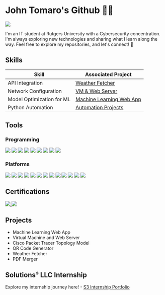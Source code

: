 # John Tomaro's Github 👋🏽
<a href="https://www.linkedin.com/in/johntomaro"><img src="https://img.shields.io/badge/-LinkedIn-0072b1?&style=for-the-badge&logo=linkedin&logoColor=white" /></a>

              

I'm an IT student at Rutgers University with a Cybersecurity concentration. I'm always exploring new technologies and sharing what I learn along the way. 
Feel free to explore my repositories, and let's connect! 🤝

## Skills

| Skill                                         | Associated Project         |
|-----------------------------------------------|----------------------------|
| API Integration                                | <a href="https://github.com/guffcodes/programming_portfolio/blob/python/automation_projects/weather_fetcher.py">Weather Fetcher|</a>|
| Network Configuration                          | <a href="https://www.linkedin.com/in/johntomaro/details/projects/1737861707707/single-media-viewer/?profileId=ACoAAD9WExIBayOeWuHHLKkjU-I34YKI9A8vms8">VM & Web Server|</a>|
| Model Optimization for ML                      | <a href="https://github.com/guffcodes/programming_portfolio/blob/python/ML_Web_App/app.py">Machine Learning Web App|</a>|
| Python Automation                              | <a href="https://github.com/guffcodes/programming_portfolio/tree/python/automation_projects">Automation Projects|</a>|


## Tools

### Programming
<div>
    <img src="https://img.shields.io/badge/python-v3.12-yellow?style=for-the-badge&logo=python&logoColor=white"/>
    <img src="https://img.shields.io/badge/html-blue?style=for-the-badge&logo=html5&logoColor=white"/>
    <img src="https://img.shields.io/badge/css-red?style=for-the-badge&logo=css&logoColor=white"/>
    <img src="https://img.shields.io/badge/sql-green?style=for-the-badge&logo=mysql&logoColor=white"/>
    <img src="https://img.shields.io/badge/r programming-purple?style=for-the-badge&logo=r&logoColor=white"/>
    <img src="https://img.shields.io/badge/linux-black?style=for-the-badge&logo=linux&logoColor=white"/>
    <img src="https://img.shields.io/badge/tableau-gray?style=for-the-badge&logo=simpleanalytics&logoColor=white"/>
    <img src="https://img.shields.io/badge/numpy-yellow?style=for-the-badge&logo=numpy&logoColor=white"/>
    <img src="https://img.shields.io/badge/pandas-orange?style=for-the-badge&logo=pandas&logoColor=white"/>
    <!--
    <img src="https://img.shields.io/badge/-Wireshark-1679A7?&style=for-the-badge&logo=Wireshark&logoColor=white" />
    <img src="https://img.shields.io/badge/-Suricata-EF3B2D?&style=for-the-badge&logo=Suricata&logoColor=white" />
    <img src="https://img.shields.io/badge/-Zeek-777BB4?&style=for-the-badge&logo=Zeek&logoColor=white" />
    !-->
</div>

<!--
### Endpoint
<div>
    <img src="https://img.shields.io/badge/-Microsoft_Defender_for_Endpoint-00A4EF?&style=for-the-badge&logo=Microsoft&logoColor=white" />
    <img src="https://img.shields.io/badge/-Velociraptor-4B275F?&style=for-the-badge&logo=Velociraptor&logoColor=white" />
</div> !-->

### Platforms
<div>
    <img src="https://img.shields.io/badge/-Microsoft%20Azure-0089D6?&style=for-the-badge&logo=msazure&logoColor=white" />
    <img src="https://img.shields.io/badge/-visual studio code-darkblue?&style=for-the-badge&logo=vscode&logoColor=white" />
    <img src="https://img.shields.io/badge/-tableau desktop-gray?&style=for-the-badge&logo=simpleanalytics&logoColor=white" />
    <img src="https://img.shields.io/badge/-microsoft excel-green?&style=for-the-badge&logo=readthedocs&logoColor=white" />
    <img src="https://img.shields.io/badge/-codepen-black?&style=for-the-badge&logo=codepen&logoColor=white" />
    <img src="https://img.shields.io/badge/-replit-orange?&style=for-the-badge&logo=replit&logoColor=white" />
    <img src="https://img.shields.io/badge/-streamlit-red?&style=for-the-badge&logo=streamlit&logoColor=white" />
    <img src="https://img.shields.io/badge/-ubuntu-purple?&style=for-the-badge&logo=ubuntu&logoColor=white" />
    <img src="https://img.shields.io/badge/-nextcloud-yellow?&style=for-the-badge&logo=nextcloud&logoColor=white" />
    <img src="https://img.shields.io/badge/-claude-orange?&style=for-the-badge&logo=claude&logoColor=white" />
    <img src="https://img.shields.io/badge/-gemini-lightblue?&style=for-the-badge&logo=googlegemini&logoColor=white" />
    <img src="https://img.shields.io/badge/-Sheets-green?&style=for-the-badge&logo=googlesheets&logoColor=white" />
    <img src="https://img.shields.io/badge/-Colab-yellow?&style=for-the-badge&logo=googlecolab&logoColor=white" />

</div>



## Certifications
<div>
  <a href="https://www.credly.com/badges/97275372-c3b8-45cb-98b3-b287899126ea/linked_in_profile"> <img src="https://img.shields.io/badge/-Google Cybersecurity Certificate-005FCC?style=for-the-badge&logo=google&logoColor=white"/> </a>  
  <a href="https://forage-uploads-prod.s3.amazonaws.com/completion-certificates/mfxGwGDp6WkQmtmTf/vcKAB5yYAgvemepGQ_mfxGwGDp6WkQmtmTf_nDAeEqAE4cSCjBeqM_1737740433517_completion_certificate.pdf"> <img src="https://img.shields.io/badge/-Cybersecurity Job Sim-red?style=for-the-badge&logo=mastercard&logoColor=white"/> </a>  
  <!--
  <a href="https://www.credly.com/badges/85f27c12-02fe-4905-916b-dd31da9bc26a/public_url"> <img src="https://img.shields.io/badge/-ISC2%20Certified%20in%20Cybersecurity-00552E?style=for-the-badge"/> </a>
    <a href="https://www.credly.com/badges/b34f83a9-25f6-4f24-9caf-5e953326416c/public_url"> <img src="https://img.shields.io/badge/-CompTIA%20A%2B-D22630?style=for-the-badge&logo=CompTIA&logoColor=white" /> </a>
    <a href="https://www.credly.com/badges/99b3cecc-084c-403a-a3be-7d1f42dc265f/public_url"> <img src="https://img.shields.io/badge/-CompTIA%20Cloud%2B-D22630?style=for-the-badge&logo=CompTIA&logoColor=white"/> </a>
</div>
    <a href="https://www.credly.com/badges/1056aaf3-9465-4ec1-b4fe-74a4c460e9e5/public_url"> <img src="https://img.shields.io/badge/-NIST--Cybersecurity%20Professional%20Foundation-003B64?style=for-the-badge"/> </a>
    <a href="https://1drv.ms/b/s!Ai0a7l_LbSj8qr5wQEcC0E9L2EqSkw?e=h7ItiE"> <img src="https://img.shields.io/badge/-ITIL%204%20Foundation-6C2383?style=for-the-badge" /> </a>
    <a href="https://www.credly.com/badges/d2f78d4a-b38c-4630-9e01-775d26674e01/public_url"> <img src="https://img.shields.io/badge/-CompTIA%20Project%2B-D22630?style=for-the-badge&logo=CompTIA&logoColor=white"/> </a> !-->
<!--
<a href="https://cs.lpi.org/caf/Xamman/certification/verify/LPI000617634/eq859gjudk"> <img src="https://img.shields.io/badge/-LPI%20Linux%20Essentials-FFA500?style=for-the-badge&logo=linux&logoColor=black" /> 
</a>
!-->
</div>

## Projects
- Machine Learning Web App
- Virtual Machine and Web Server
- Cisco Packet Tracer Topology Model
- QR Code Generator
- Weather Fetcher
- PDF Merger

## Solutions³ LLC Internship
Explore my internship journey here! - <a href="https://github.com/guffcodes/S3_Cyber_Internship">S3 Internship Portfolio</a>

